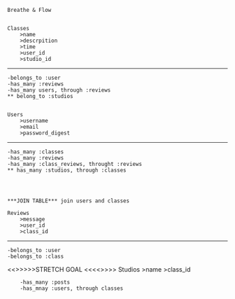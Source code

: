     Breathe & Flow 


    Classes
        >name
        >descrpition
        >time 
        >user_id
        >studio_id

----------------------------------------

    -belongs_to :user
    -has_many :reviews
    -has_many users, through :reviews
    ** belong_to :studios 

   
    Users
        >username
        >email
        >password_digest

----------------------------------

    -has_many :classes
    -has_many :reviews
    -has_many :class_reviews, throught :reviews 
    ** has_many :studios, through :classes 




    ***JOIN TABLE*** join users and classes

    Reviews
        >message
        >user_id
        >class_id
-------------------------------------------

    -belongs_to :user
    -belongs_to :class


<<>>>>>STRETCH GOAL <<<<>>>>
    Studios
        >name
        >class_id

        -has_many :posts
        -has_mnay :users, through classes 



